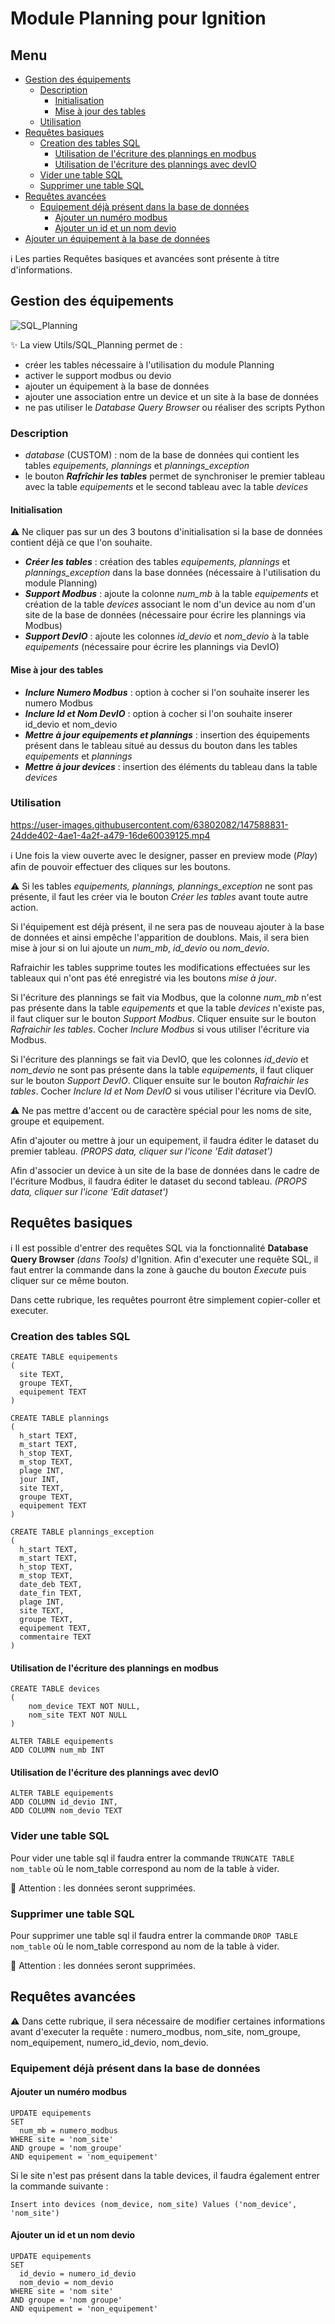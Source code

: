 # Module Planning pour Ignition

## Menu

* [Gestion des équipements](#gestion-des-équipements)
  - [Description](#description)
    - [Initialisation](#initialisation)
    - [Mise à jour des tables](#mise-à-jour-des-tables)
  - [Utilisation](#utilisation)
* [Requêtes basiques](#requêtes-basiques)
  - [Creation des tables SQL](#creation-des-tables-sql)
    - [Utilisation de l'écriture des plannings en modbus](#utilisation-de-l'écriture-des-plannings-en-modbus)
    - [Utilisation de l'écriture des plannings avec devIO](#utilisation-de-l'écriture-des-plannings-avec-devio)
  - [Vider une table SQL](#vider-une-table-sql)
  - [Supprimer une table SQL](#supprimer-une-table-sql)
* [Requêtes avancées](#requêtes-avancées)
  - [Equipement déjà présent dans la base de données](#Equipement-déjà-présent-dans-la-base-de-données)
    - [Ajouter un numéro modbus](#ajouter-un-numéro-modbus)
    - [Ajouter un id et un nom devio](#ajouter-un-id-et-un-nom-devio)
* [Ajouter un équipement à la base de données](#ajouter-un-équipement-à-la-base-de-données)

ℹ️ Les parties Requêtes basiques et avancées sont présente à titre d'informations.

## Gestion des équipements

![SQL_Planning](https://raw.githubusercontent.com/Prud-homme/image-data-bank/main/HTTP/overview.png)

✨ La view Utils/SQL_Planning permet de :
* créer les tables nécessaire à l'utilisation du module Planning
* activer le support modbus ou devio
* ajouter un équipement à la base de données
* ajouter une association entre un device et un site à la base de données
* ne pas utiliser le *Database Query Browser* ou réaliser des scripts Python

### Description

* *database* (CUSTOM) : nom de la base de données qui contient les tables *equipements, plannings* et *plannings_exception*
* le bouton _**Rafrîchir les tables**_ permet de synchroniser le premier tableau avec la table *equipements* et le second tableau avec la table *devices*

#### Initialisation

⚠️ Ne cliquer pas sur un des 3 boutons d'initialisation si la base de données contient déjà ce que l'on souhaite.

* _**Créer les tables**_ : création des tables *equipements, plannings* et *plannings_exception* dans la base données (nécessaire à l'utilisation du module Planning)
* _**Support Modbus**_ : ajoute la colonne *num_mb* à la table *equipements* et création de la table *devices* associant le nom d'un device au nom d'un site de la base de données (nécessaire pour écrire les plannings via Modbus)
* _**Support DevIO**_ : ajoute les colonnes *id_devio* et *nom_devio* à la table *equipements* (nécessaire pour écrire les plannings via DevIO)

#### Mise à jour des tables

* _**Inclure Numero Modbus**_ : option à cocher si l'on souhaite inserer les numero Modbus
* _**Inclure Id et Nom DevIO**_ : option à cocher si l'on souhaite inserer id_devio et nom_devio
* _**Mettre à jour equipements et plannings**_ : insertion des équipements présent dans le tableau situé au dessus du bouton dans les tables *equipements* et *plannings*
* _**Mettre à jour devices**_ : insertion des éléments du tableau dans la table *devices*

### Utilisation

https://user-images.githubusercontent.com/63802082/147588831-24dde402-4ae1-4a2f-a479-16de60039125.mp4

ℹ️ Une fois la view ouverte avec le designer, passer en preview mode (*Play*) afin de pouvoir effectuer des cliques sur les boutons.

⚠️ Si les tables *equipements, plannings, plannings_exception* ne sont pas présente, il faut les créer via le bouton *Créer les tables* avant toute autre action. 

Si l'équipement est déjà présent, il ne sera pas de nouveau ajouter à la base de données et ainsi empêche l'apparition de doublons. Mais, il sera bien mise à jour si on lui ajoute un *num_mb*, *id_devio* ou *nom_devio*.

Rafraichir les tables supprime toutes les modifications effectuées sur les tableaux qui n'ont pas été enregistré via les boutons *mise à jour*.

Si l'écriture des plannings se fait via Modbus, que la colonne *num_mb* n'est pas présente dans la table *equipements* et que la table *devices* n'existe pas, il faut cliquer sur le bouton *Support Modbus*. Cliquer ensuite sur le bouton *Rafraichir les tables*. Cocher *Inclure Modbus* si vous utiliser l'écriture via Modbus.

Si l'écriture des plannings se fait via DevIO, que les colonnes *id_devio* et *nom_devio* ne sont pas présente dans la table *equipements*, il faut cliquer sur le bouton *Support DevIO*. Cliquer ensuite sur le bouton *Rafraichir les tables*. Cocher *Inclure Id et Nom DevIO* si vous utiliser l'écriture via DevIO.

⚠️ Ne pas mettre d'accent ou de caractère spécial pour les noms de site, groupe et equipement.

Afin d'ajouter ou mettre à jour un equipement, il faudra éditer le dataset du premier tableau. *(PROPS data, cliquer sur l'icone 'Edit dataset')*

Afin d'associer un device à un site de la base de données dans le cadre de l'écriture Modbus, il faudra éditer le dataset du second tableau. *(PROPS data, cliquer sur l'icone 'Edit dataset')*

## Requêtes basiques

ℹ️ Il est possible d'entrer des requêtes SQL via la fonctionnalité **Database Query Browser** *(dans Tools)* d'Ignition. Afin d'executer une requête SQL, il faut entrer la commande dans la zone à gauche du bouton *Execute* puis cliquer sur ce même bouton.

Dans cette rubrique, les requêtes pourront être simplement copier-coller et executer.

### Creation des tables SQL

```
CREATE TABLE equipements
(
  site TEXT,
  groupe TEXT,
  equipement TEXT
)
```

```
CREATE TABLE plannings
(
  h_start TEXT,
  m_start TEXT,
  h_stop TEXT,
  m_stop TEXT,
  plage INT,
  jour INT,
  site TEXT,
  groupe TEXT,
  equipement TEXT
)
```

```
CREATE TABLE plannings_exception
(
  h_start TEXT,
  m_start TEXT,
  h_stop TEXT,
  m_stop TEXT,
  date_deb TEXT,
  date_fin TEXT,
  plage INT,
  site TEXT,
  groupe TEXT,
  equipement TEXT,
  commentaire TEXT
)
```

#### Utilisation de l'écriture des plannings en modbus

```
CREATE TABLE devices
(
    nom_device TEXT NOT NULL,
    nom_site TEXT NOT NULL
)
```

```
ALTER TABLE equipements
ADD COLUMN num_mb INT
```

#### Utilisation de l'écriture des plannings avec devIO

```
ALTER TABLE equipements
ADD COLUMN id_devio INT,
ADD COLUMN nom_devio TEXT
```

### Vider une table SQL

Pour vider une table sql il faudra entrer la commande `TRUNCATE TABLE nom_table` où le nom_table correspond au nom de la table à vider.

🚨 Attention : les données seront supprimées.

### Supprimer une table SQL

Pour supprimer une table sql il faudra entrer la commande `DROP TABLE nom_table` où le nom_table correspond au nom de la table à vider.

🚨 Attention : les données seront supprimées.

## Requêtes avancées

⚠️ Dans cette rubrique, il sera nécessaire de modifier certaines informations avant d'executer la requête : numero_modbus, nom_site, nom_groupe, nom_equipement, numero_id_devio, nom_devio.

### Equipement déjà présent dans la base de données

#### Ajouter un numéro modbus 

```
UPDATE equipements 
SET 
  num_mb = numero_modbus
WHERE site = 'nom_site'
AND groupe = 'nom_groupe'
AND equipement = 'nom_equipement'
```

Si le site n'est pas présent dans la table devices, il faudra également entrer la commande suivante : 
```
Insert into devices (nom_device, nom_site) Values ('nom_device', 'nom_site')
```

#### Ajouter un id et un nom devio

```
UPDATE equipements 
SET 
  id_devio = numero_id_devio
  nom_devio = nom_devio
WHERE site = 'nom site'
AND groupe = 'nom groupe'
AND equipement = 'non_equipement'
```
